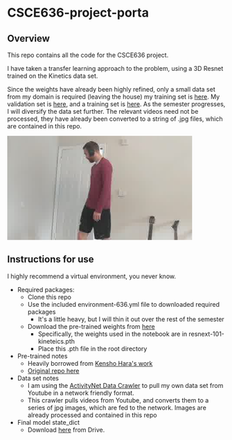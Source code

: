 # CSCE636-project-porta
## Overview

This repo contains all the code for the CSCE636 project.

I have taken a transfer learning approach to the problem, using a 3D Resnet trained on the Kinetics data set. 

Since the weights have already been highly refined, only a small data set from my domain is required (leaving the house) my training set is [here](https://youtu.be/p8XmS7LYZ8Q). My validation set is [here](https://youtu.be/FYVzdUH5qqc), and a training set is [here](https://youtu.be/aaDWt2fIZXo). As the semester progresses, I will diversify the data set further. The relevant videos need not be processed, they have already been converted to a string of .jpg files, which are contained in this repo. 

![Closing the door (returning)](https://raw.githubusercontent.com/tdgriffith/CSCE636-project-porta/master/videos/jpg_door/train/returning/p8XmS7LYZ8Q_000108_000112/image_00011.jpg)

## Instructions for use
I highly recommend a virtual environment, you never know.
- Required packages:
    - Clone this repo
    - Use the included environment-636.yml file to downloaded required packages
        - It's a little heavy, but I will thin it out over the rest of the semester
    - Download the pre-trained weights from [here](https://drive.google.com/drive/folders/1zvl89AgFAApbH0At-gMuZSeQB_LpNP-M)
        - Specifically, the weights used in the notebook are in resnext-101-kineteics.pth
        - Place this .pth file in the root directory
- Pre-trained notes
    - Heavily borrowed from [Kensho Hara's work](https://kenshohara.github.io/)
    - [Original repo here](https://github.com/kenshohara/3D-ResNets-PyTorch)
- Data set notes
    - I am using the [ActivityNet Data Crawler](https://github.com/activitynet/ActivityNet/tree/master/Crawler/Kinetics) to pull my own data set from Youtube in a network friendly format. 
    - This crawler pulls videos from Youtube, and converts them to a series of jpg images, which are fed to the network. Images are already processed and contained in this repo
- Final model state_dict
    - Download [here](https://drive.google.com/drive/folders/1euUdVgU2mKkHPt5yPUWRuAMBLhelr_Ba?usp=sharing) from Drive.

